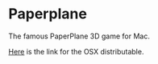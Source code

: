 Paperplane
==========

The famous PaperPlane 3D game for Mac.

[Here](https://www.dropbox.com/s/ok7p5yitpzd2bg2/PaperPlane.tar.gz?dl=0) is the link for the OSX distributable.
